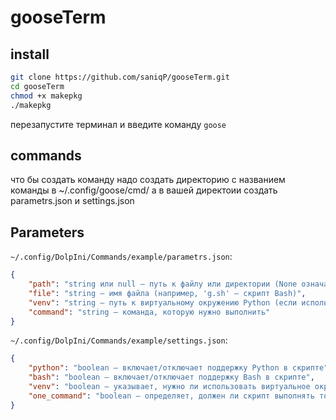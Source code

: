 # gooseTerm

## install
```bash
git clone https://github.com/saniqP/gooseTerm.git
cd gooseTerm
chmod +x makepkg
./makepkg
```
перезапустите терминал и введите команду `goose`

 ## commands

что бы создать команду надо создать директорию с названием команды в ~/.config/goose/cmd/ а в вашей директоии создать parametrs.json и settings.json 

## Parameters

`~/.config/DolpIni/Commands/example/parametrs.json`:

```json
{
    "path": "string или null — путь к файлу или директории (None означает отсутствие пути)",
    "file": "string — имя файла (например, 'g.sh' — скрипт Bash)",
    "venv": "string — путь к виртуальному окружению Python (если используется)",
    "command": "string — команда, которую нужно выполнить"
}
```

`~/.config/DolpIni/Commands/example/settings.json`:

```json
{
    "python": "boolean — включает/отключает поддержку Python в скрипте",
    "bash": "boolean — включает/отключает поддержку Bash в скрипте",
    "venv": "boolean — указывает, нужно ли использовать виртуальное окружение Python (если включено)",
    "one_command": "boolean — определяет, должен ли скрипт выполнять только одну команду (true) или несколько (false)"
}
```
